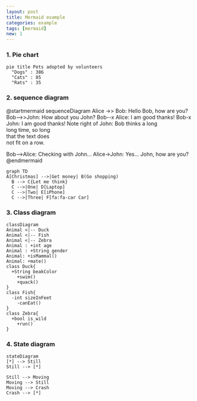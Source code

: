 ```yaml
---
layout: post
title: Mermaid example
categories: example
tags: [mermaid]
new: 1
---
```


### 1. Pie chart

```mermaid!
pie title Pets adopted by volunteers
  "Dogs" : 386
  "Cats" : 85
  "Rats" : 35
```

### 2. sequence diagram

@startmermaid
sequenceDiagram
  Alice ->> Bob: Hello Bob, how are you?
  Bob-->>John: How about you John?
  Bob--x Alice: I am good thanks!
  Bob-x John: I am good thanks!
  Note right of John: Bob thinks a long<br/>long time, so long<br/>that the text does<br/>not fit on a row.
  
  Bob-->Alice: Checking with John...
  Alice->John: Yes... John, how are you?
@endmermaid

```mermaid!
graph TD
A[Christmas] -->|Get money| B(Go shopping)
  B --> C{Let me think}
  C -->|One| D[Laptop]
  C -->|Two| E[iPhone]
  C -->|Three| F[fa:fa-car Car]
```

### 3. Class diagram
```mermaid!
classDiagram
Animal <|-- Duck
Animal <|-- Fish
Animal <|-- Zebra
Animal : +int age
Animal : +String gender
Animal: +isMammal()
Animal: +mate()
class Duck{
  +String beakColor
    +swim()
    +quack()
}
class Fish{
  -int sizeInFeet
    -canEat()
}
class Zebra{
  +bool is_wild
    +run()
}
```

### 4. State diagram
```mermaid!
stateDiagram
[*] --> Still
Still --> [*]

Still --> Moving
Moving --> Still
Moving --> Crash
Crash --> [*]
```
